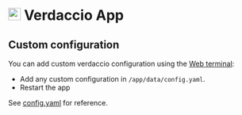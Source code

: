 # <img src="/documentation/img/verdaccio-logo.png" width="25px"> Verdaccio App

## Custom configuration

You can add custom verdaccio configuration using the
[Web terminal](apps/#web-terminal):

* Add any custom configuration in `/app/data/config.yaml`.
* Restart the app

See [config.yaml](https://github.com/verdaccio/verdaccio/blob/master/conf/full.yaml) for
reference.

